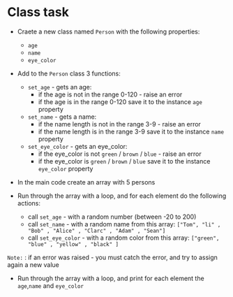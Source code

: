 # Class task
* Craete a new class named `Person` with the following properties:
    * `age` 
    * `name`
    * `eye_color`
* Add to the `Person` class 3 functions:
    * `set_age` - gets an age:
        * if the age is not in the range 0-120 - raise an error
        * if the age is in the range 0-120 save it to the instance `age` property
    * `set_name` - gets a name:
        * if the name length is not in the range 3-9 - raise an error
        * if the name length is in the range 3-9 save it to the instance `name` property
    * `set_eye_color` - gets an eye_color:
        * if the eye_color is not `green` / `brown` / `blue` - raise an error
        * if the eye_color is `green` / `brown` / `blue` save it to the instance `eye_color` property

* In the main code create an array with 5 persons
* Run through the array with a loop, and for each element do the following actions:
    * call `set_age` - with a random number (between -20 to 200)
    * call `set_name` - with a random name from this array: `["Tom", "li" , "Bob" , "Alice" , "Clarc" , "Adam" , "Sean"]`
    * call `set_eye_color` - with a random color from this array: `["green", "blue" , "yellow" , "black" ]`   
    
`Note:` : if an error was raised - you must catch the error, and try to assign again a new value
* Run through the array with a loop, and print for each element the `age`,`name` and `eye_color`